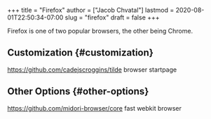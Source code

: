 +++
title = "Firefox"
author = ["Jacob Chvatal"]
lastmod = 2020-08-01T22:50:34-07:00
slug = "firefox"
draft = false
+++

Firefox is one of two popular browsers, the other being Chrome.


## Customization {#customization}

<https://github.com/cadejscroggins/tilde> browser startpage


## Other Options {#other-options}

<https://github.com/midori-browser/core> fast webkit browser
